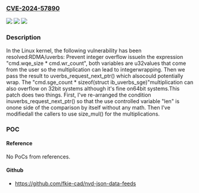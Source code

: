 ### [CVE-2024-57890](https://cve.mitre.org/cgi-bin/cvename.cgi?name=CVE-2024-57890)
![](https://img.shields.io/static/v1?label=Product&message=Linux&color=blue)
![](https://img.shields.io/static/v1?label=Version&message=67cdb40ca444c09853ab4d8a41cf547ac26a4de4%3C%20c57721b24bd897338a81a0ca5fff41600f0f1ad1%20&color=brighgreen)
![](https://img.shields.io/static/v1?label=Vulnerability&message=n%2Fa&color=brighgreen)

### Description

In the Linux kernel, the following vulnerability has been resolved:RDMA/uverbs: Prevent integer overflow issueIn the expression "cmd.wqe_size * cmd.wr_count", both variables are u32values that come from the user so the multiplication can lead to integerwrapping.  Then we pass the result to uverbs_request_next_ptr() which alsocould potentially wrap.  The "cmd.sge_count * sizeof(struct ib_uverbs_sge)"multiplication can also overflow on 32bit systems although it's fine on64bit systems.This patch does two things.  First, I've re-arranged the condition inuverbs_request_next_ptr() so that the use controlled variable "len" is onone side of the comparison by itself without any math.  Then I've modifiedall the callers to use size_mul() for the multiplications.

### POC

#### Reference
No PoCs from references.

#### Github
- https://github.com/fkie-cad/nvd-json-data-feeds

